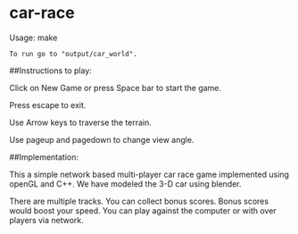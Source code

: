 # car-race

Usage: 
	make

	To run go to "output/car_world".
	
##Instructions to play:

Click on New Game or press Space bar to start the game.

Press escape to exit.

Use Arrow keys to traverse the terrain.

Use pageup and pagedown to change view angle.

##Implementation:

This a simple network based multi-player car race game implemented using 
openGL and C++. 
We have modeled the 3-D car using blender. 

There are multiple tracks.
You can collect bonus scores.
Bonus scores would boost your speed.
You can play against the computer or with over players via network.





